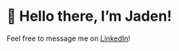 # 👋 Hello there, I’m Jaden!

Feel free to message me on [LinkedIn](https://www.linkedin.com/in/jadenpinto/)!
